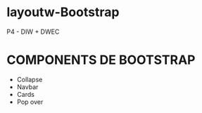# layoutw-Bootstrap
P4 - DIW + DWEC

# COMPONENTS DE BOOTSTRAP
- Collapse
- Navbar
- Cards
- Pop over